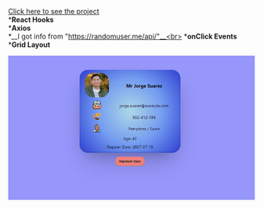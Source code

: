 [Click here to see the project](https://random-user-with-react.vercel.app/)
<br>
*__React Hooks__ <br>
*__Axios__ <br>
*__I got info from "https://randomuser.me/api/"__<br>
*__onClick Events__<br>
*__Grid Layout__<br>

<div align="center"><img alt="Project" src="https://github.com/MehmetCakir1/randomUserWithReact/blob/master/randomUser.gif"</div>

